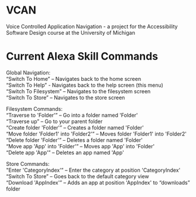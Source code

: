 # VCAN
Voice Controlled Application Navigation - a project for the Accessibility Software Design course at the University of Michigan

# Current Alexa Skill Commands
Global Navigation:  
“Switch To Home” – Navigates back to the home screen  
“Switch To Help” - Navigates back to the help screen (this menu)  
“Switch To Filesystem” – Navigates to the filesystem screen  
“Switch To Store” – Navigates to the store screen  

Filesystem Commands:  
“Traverse to 'Folder'” – Go into a folder named 'Folder'  
“Traverse up” – Go to your parent folder  
“Create folder 'Folder'” – Creates a folder named 'Folder'  
“Move folder 'Folder1' into 'Folder2'” – Moves folder 'Folder1' into 'Folder2'  
 “Delete folder 'Folder'” – Deletes a folder named 'Folder'  
“Move app 'App' into 'Folder'” – Moves app 'App' into 'Folder'  
 “Delete app 'App'” – Deletes an app named 'App'  
  
Store Commands:  
"Enter 'CategoryIndex'” – Enter the category at position 'CategoryIndex'  
“Switch To Store” – Goes back to the default category view  
“Download 'AppIndex'” – Adds an app at position 'AppIndex' to “downloads” folder  

